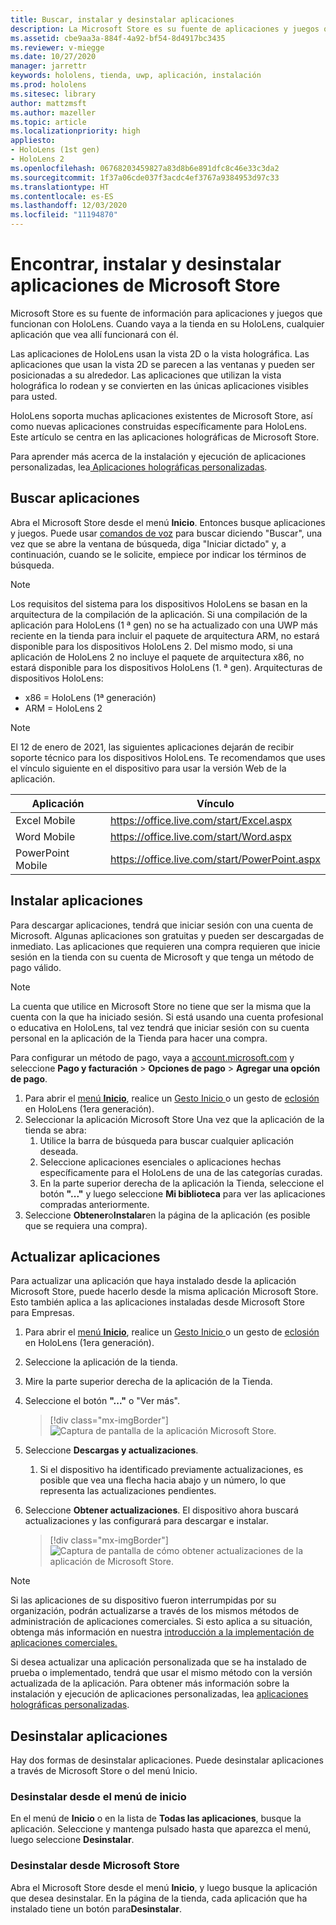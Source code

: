 ```yaml
---
title: Buscar, instalar y desinstalar aplicaciones
description: La Microsoft Store es su fuente de aplicaciones y juegos que funcionan con HoloLens.  Aprenda más sobre cómo encontrar, instalar y desinstalar aplicaciones holográficas.
ms.assetid: cbe9aa3a-884f-4a92-bf54-8d4917bc3435
ms.reviewer: v-miegge
ms.date: 10/27/2020
manager: jarrettr
keywords: hololens, tienda, uwp, aplicación, instalación
ms.prod: hololens
ms.sitesec: library
author: mattzmsft
ms.author: mazeller
ms.topic: article
ms.localizationpriority: high
appliesto:
- HoloLens (1st gen)
- HoloLens 2
ms.openlocfilehash: 06768203459827a83d8b6e891dfc8c46e33c3da2
ms.sourcegitcommit: 1f37a06cde037f3acdc4ef3767a9384953d97c33
ms.translationtype: HT
ms.contentlocale: es-ES
ms.lasthandoff: 12/03/2020
ms.locfileid: "11194870"
---
```

# Encontrar, instalar y desinstalar aplicaciones de Microsoft Store

Microsoft Store es su fuente de información para aplicaciones y juegos que funcionan con HoloLens. Cuando vaya a la tienda en su HoloLens, cualquier aplicación que vea allí funcionará con él.

Las aplicaciones de HoloLens usan la vista 2D o la vista holográfica. Las aplicaciones que usan la vista 2D se parecen a las ventanas y pueden ser posicionadas a su alrededor. Las aplicaciones que utilizan la vista holográfica lo rodean y se convierten en las únicas aplicaciones visibles para usted.

HoloLens soporta muchas aplicaciones existentes de Microsoft Store, así como nuevas aplicaciones construidas específicamente para HoloLens.  Este artículo se centra en las aplicaciones holográficas de Microsoft Store.

Para aprender más acerca de la instalación y ejecución de aplicaciones personalizadas, lea[ Aplicaciones holográficas personalizadas](holographic-custom-apps.md).

## Buscar aplicaciones

Abra el Microsoft Store desde el menú **Inicio**. Entonces busque aplicaciones y juegos. Puede usar [comandos de voz](hololens-cortana.md) para buscar diciendo "Buscar", una vez que se abre la ventana de búsqueda, diga "Iniciar dictado" y, a continuación, cuando se le solicite, empiece por indicar los términos de búsqueda.

> [!NOTE]
> Los requisitos del sistema para los dispositivos HoloLens se basan en la arquitectura de la compilación de la aplicación. Si una compilación de la aplicación para HoloLens (1 ª gen) no se ha actualizado con una UWP más reciente en la tienda para incluir el paquete de arquitectura ARM, no estará disponible para los dispositivos HoloLens 2. Del mismo modo, si una aplicación de HoloLens 2 no incluye el paquete de arquitectura x86, no estará disponible para los dispositivos HoloLens (1. ª gen). Arquitecturas de dispositivos HoloLens:
> - x86 = HoloLens (1ª generación)
> - ARM = HoloLens 2

> [!NOTE]
> El 12 de enero de 2021, las siguientes aplicaciones dejarán de recibir soporte técnico para los dispositivos HoloLens. Te recomendamos que uses el vínculo siguiente en el dispositivo para usar la versión Web de la aplicación.

| Aplicación        | Vínculo                                          |
|------------|-----------------------------------------------|
| Excel Mobile      | https://office.live.com/start/Excel.aspx      |
| Word Mobile       | https://office.live.com/start/Word.aspx       |
| PowerPoint Mobile | https://office.live.com/start/PowerPoint.aspx |

## Instalar aplicaciones

Para descargar aplicaciones, tendrá que iniciar sesión con una cuenta de Microsoft. Algunas aplicaciones son gratuitas y pueden ser descargadas de inmediato. Las aplicaciones que requieren una compra requieren que inicie sesión en la tienda con su cuenta de Microsoft y que tenga un método de pago válido.
> [!NOTE]
> La cuenta que utilice en Microsoft Store no tiene que ser la misma que la cuenta con la que ha iniciado sesión. Si está usando una cuenta profesional o educativa en HoloLens, tal vez tendrá que iniciar sesión con su cuenta personal en la aplicación de la Tienda para hacer una compra.

Para configurar un método de pago, vaya a [account.microsoft.com](https://account.microsoft.com/) y seleccione **Pago y facturación** > **Opciones de pago** > **Agregar una opción de pago**.

1. Para abrir el [menú **Inicio**](holographic-home.md), realice un [Gesto Inicio ](https://docs.microsoft.com/hololens/hololens2-basic-usage#start-gesture)o un gesto de [eclosión](hololens1-basic-usage.md) en HoloLens (1era generación).
1. Seleccionar la aplicación Microsoft Store Una vez que la aplicación de la tienda se abra:
   1. Utilice la barra de búsqueda para buscar cualquier aplicación deseada. 
   1. Seleccione aplicaciones esenciales o aplicaciones hechas específicamente para el HoloLens de una de las categorías curadas.
   1. En la parte superior derecha de la aplicación la Tienda, seleccione el botón **"..."** y luego seleccione **Mi biblioteca** para ver las aplicaciones compradas anteriormente.
1. Seleccione **Obtener**o**Instalar**en la página de la aplicación (es posible que se requiera una compra).

## Actualizar aplicaciones
Para actualizar una aplicación que haya instalado desde la aplicación Microsoft Store, puede hacerlo desde la misma aplicación Microsoft Store. Esto también aplica a las aplicaciones instaladas desde Microsoft Store para Empresas. 
1. Para abrir el [menú **Inicio**](holographic-home.md), realice un [Gesto Inicio ](https://docs.microsoft.com/hololens/hololens2-basic-usage#start-gesture)o un gesto de [eclosión](hololens1-basic-usage.md) en HoloLens (1era generación).
1. Seleccione la aplicación de la tienda.
1. Mire la parte superior derecha de la aplicación de la Tienda. 
1. Seleccione el botón **"..."** o "Ver más".

   > [!div class="mx-imgBorder"]
   > ![Captura de pantalla de la aplicación Microsoft Store.](images/store-update-1.png)

1. Seleccione **Descargas y actualizaciones**.
    1. Si el dispositivo ha identificado previamente actualizaciones, es posible que vea una flecha hacia abajo y un número, lo que representa las actualizaciones pendientes.
1. Seleccione **Obtener actualizaciones**. El dispositivo ahora buscará actualizaciones y las configurará para descargar e instalar. 
 
   > [!div class="mx-imgBorder"]
   > ![Captura de pantalla de cómo obtener actualizaciones de la aplicación de Microsoft Store.](images/store-update-2.png.jpg)

> [!NOTE]
> Si las aplicaciones de su dispositivo fueron interrumpidas por su organización, podrán actualizarse a través de los mismos métodos de administración de aplicaciones comerciales. Si esto aplica a su situación, obtenga más información en nuestra [introducción a la implementación de aplicaciones comerciales.](app-deploy-overview.md)
>
> Si desea actualizar una aplicación personalizada que se ha instalado de prueba o implementado, tendrá que usar el mismo método con la versión actualizada de la aplicación. Para obtener más información sobre la instalación y ejecución de aplicaciones personalizadas, lea [aplicaciones holográficas personalizadas](holographic-custom-apps.md).

## Desinstalar aplicaciones

Hay dos formas de desinstalar aplicaciones.  Puede desinstalar aplicaciones a través de Microsoft Store o del menú Inicio.

### Desinstalar desde el menú de inicio

En el menú de **Inicio** o en la lista de **Todas las aplicaciones**, busque la aplicación. Seleccione y mantenga pulsado hasta que aparezca el menú, luego seleccione **Desinstalar**.

### Desinstalar desde Microsoft Store

Abra el Microsoft Store desde el menú **Inicio**, y luego busque la aplicación que desea desinstalar.  En la página de la tienda, cada aplicación que ha instalado tiene un botón para**Desinstalar**.
